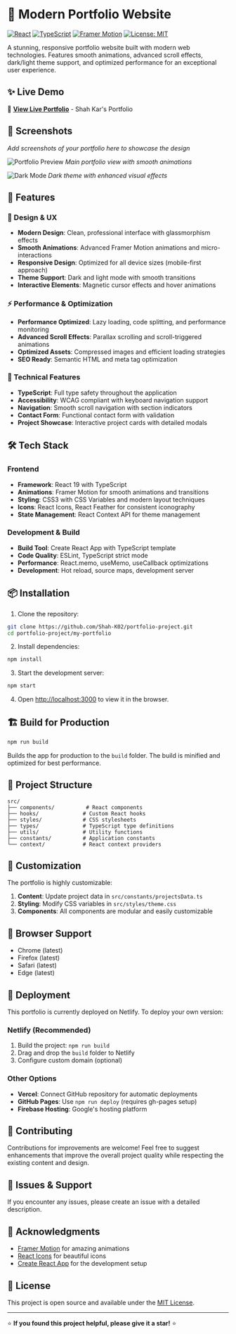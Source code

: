 # 🌟 Modern Portfolio Website

[![React](https://img.shields.io/badge/React-19-blue.svg)](https://reactjs.org/)
[![TypeScript](https://img.shields.io/badge/TypeScript-5.0-blue.svg)](https://www.typescriptlang.org/)
[![Framer Motion](https://img.shields.io/badge/Framer%20Motion-11-purple.svg)](https://www.framer.com/motion/)
[![License: MIT](https://img.shields.io/badge/License-MIT-yellow.svg)](https://opensource.org/licenses/MIT)

A stunning, responsive portfolio website built with modern web technologies. Features smooth animations, advanced scroll effects, dark/light theme support, and optimized performance for an exceptional user experience.

## ✨ Live Demo

🔗 **[View Live Portfolio](https://dreamy-trifle-37880e.netlify.app/)** - Shah Kar's Portfolio

## 📸 Screenshots

*Add screenshots of your portfolio here to showcase the design*

![Portfolio Preview](./docs/preview.png)
*Main portfolio view with smooth animations*

![Dark Mode](./docs/dark-mode.png)
*Dark theme with enhanced visual effects*

## 🚀 Features

### 🎨 Design & UX
- **Modern Design**: Clean, professional interface with glassmorphism effects
- **Smooth Animations**: Advanced Framer Motion animations and micro-interactions
- **Responsive Design**: Optimized for all device sizes (mobile-first approach)
- **Theme Support**: Dark and light mode with smooth transitions
- **Interactive Elements**: Magnetic cursor effects and hover animations

### ⚡ Performance & Optimization
- **Performance Optimized**: Lazy loading, code splitting, and performance monitoring
- **Advanced Scroll Effects**: Parallax scrolling and scroll-triggered animations
- **Optimized Assets**: Compressed images and efficient loading strategies
- **SEO Ready**: Semantic HTML and meta tag optimization

### 🔧 Technical Features
- **TypeScript**: Full type safety throughout the application
- **Accessibility**: WCAG compliant with keyboard navigation support
- **Navigation**: Smooth scroll navigation with section indicators
- **Contact Form**: Functional contact form with validation
- **Project Showcase**: Interactive project cards with detailed modals

## 🛠️ Tech Stack

### Frontend
- **Framework**: React 19 with TypeScript
- **Animations**: Framer Motion for smooth animations and transitions
- **Styling**: CSS3 with CSS Variables and modern layout techniques
- **Icons**: React Icons, React Feather for consistent iconography
- **State Management**: React Context API for theme management

### Development & Build
- **Build Tool**: Create React App with TypeScript template
- **Code Quality**: ESLint, TypeScript strict mode
- **Performance**: React.memo, useMemo, useCallback optimizations
- **Development**: Hot reload, source maps, development server

## 📦 Installation

1. Clone the repository:
```bash
git clone https://github.com/Shah-K02/portfolio-project.git
cd portfolio-project/my-portfolio
```

2. Install dependencies:
```bash
npm install
```

3. Start the development server:
```bash
npm start
```

4. Open [http://localhost:3000](http://localhost:3000) to view it in the browser.

## 🏗️ Build for Production

```bash
npm run build
```

Builds the app for production to the `build` folder. The build is minified and optimized for best performance.

## 📁 Project Structure

```
src/
├── components/          # React components
├── hooks/              # Custom React hooks
├── styles/             # CSS stylesheets
├── types/              # TypeScript type definitions
├── utils/              # Utility functions
├── constants/          # Application constants
└── context/            # React context providers
```

## 🎨 Customization

The portfolio is highly customizable:

1. **Content**: Update project data in `src/constants/projectsData.ts`
2. **Styling**: Modify CSS variables in `src/styles/theme.css`
3. **Components**: All components are modular and easily customizable

## 📱 Browser Support

- Chrome (latest)
- Firefox (latest)
- Safari (latest)
- Edge (latest)

## 🚀 Deployment

This portfolio is currently deployed on Netlify. To deploy your own version:

### Netlify (Recommended)
1. Build the project: `npm run build`
2. Drag and drop the `build` folder to Netlify
3. Configure custom domain (optional)

### Other Options
- **Vercel**: Connect GitHub repository for automatic deployments
- **GitHub Pages**: Use `npm run deploy` (requires gh-pages setup)
- **Firebase Hosting**: Google's hosting platform

## 🤝 Contributing

Contributions for improvements are welcome! Feel free to suggest enhancements that improve the overall project quality while respecting the existing content and design.

## 🐛 Issues & Support

If you encounter any issues, please create an issue with a detailed description.

## 🙏 Acknowledgments

- [Framer Motion](https://www.framer.com/motion/) for amazing animations
- [React Icons](https://react-icons.github.io/react-icons/) for beautiful icons
- [Create React App](https://create-react-app.dev/) for the development setup

## 📄 License

This project is open source and available under the [MIT License](LICENSE).

---

⭐ **If you found this project helpful, please give it a star!** ⭐
